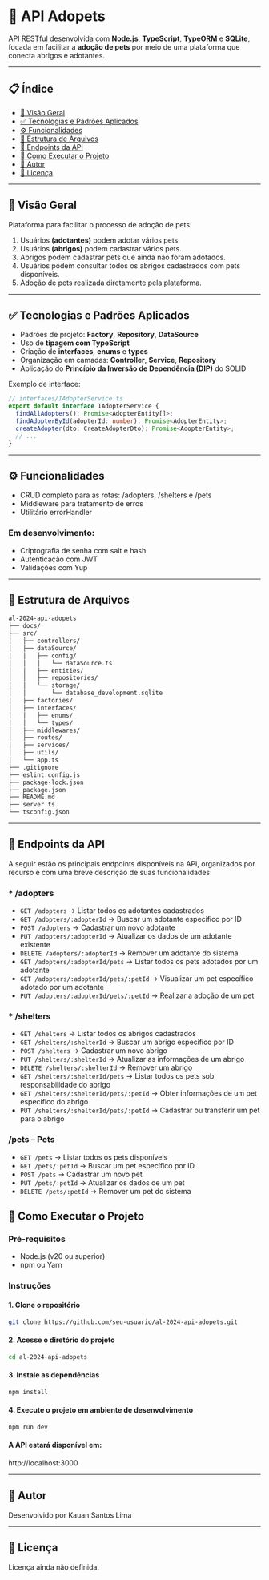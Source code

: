 # 🐾 API Adopets

API RESTful desenvolvida com **Node.js**, **TypeScript**, **TypeORM** e **SQLite**, focada em facilitar a **adoção de pets** por meio de uma plataforma que conecta abrigos e adotantes.

---

## 📋 Índice

- [📖 Visão Geral](#-visão-geral)
- [✅ Tecnologias e Padrões Aplicados](#-tecnologias-e-padrões-aplicados)
- [⚙️ Funcionalidades](#-funcionalidades)
- [📁 Estrutura de Arquivos](#-estrutura-de-arquivos)
- [📌 Endpoints da API](#-endpoints-da-api)
- [🚀 Como Executar o Projeto](#-como-executar-o-projeto)
- [👤 Autor](#-autor)
- [📄 Licença](#-licença)

---

## 📖 Visão Geral

Plataforma para facilitar o processo de adoção de pets:

1. Usuários **(adotantes)** podem adotar vários pets.
2. Usuários **(abrigos)** podem cadastrar vários pets.
3. Abrigos podem cadastrar pets que ainda não foram adotados.
4. Usuários podem consultar todos os abrigos cadastrados com pets disponíveis.
5. Adoção de pets realizada diretamente pela plataforma.

---

## ✅ Tecnologias e Padrões Aplicados

- Padrões de projeto: **Factory**, **Repository**, **DataSource**
- Uso de **tipagem com TypeScript**
- Criação de **interfaces**, **enums** e **types**
- Organização em camadas: **Controller**, **Service**, **Repository**
- Aplicação do **Princípio da Inversão de Dependência (DIP)** do SOLID

Exemplo de interface:

```ts
// interfaces/IAdopterService.ts
export default interface IAdopterService {
  findAllAdopters(): Promise<AdopterEntity[]>;
  findAdopterById(adopterId: number): Promise<AdopterEntity>;
  createAdopter(dto: CreateAdopterDto): Promise<AdopterEntity>;
  // ...
}
```
---

## ⚙️ Funcionalidades
- CRUD completo para as rotas: /adopters, /shelters e /pets
- Middleware para tratamento de erros
- Utilitário errorHandler

### Em desenvolvimento:
- Criptografia de senha com salt e hash
- Autenticação com JWT
- Validações com Yup

---

## 📁 Estrutura de Arquivos
```bash
al-2024-api-adopets
├── docs/
├── src/
│   ├── controllers/
│   ├── dataSource/
│   │   ├── config/
│   │   │   └── dataSource.ts
│   │   ├── entities/
│   │   ├── repositories/
│   │   └── storage/
│   │       └── database_development.sqlite
│   ├── factories/
│   ├── interfaces/
│   │   ├── enums/
│   │   └── types/
│   ├── middlewares/
│   ├── routes/
│   ├── services/
│   ├── utils/
│   └── app.ts
├── .gitignore
├── eslint.config.js
├── package-lock.json
├── package.json
├── README.md
├── server.ts
└── tsconfig.json
```

---

## 📌 Endpoints da API
A seguir estão os principais endpoints disponíveis na API, organizados por recurso e com uma breve descrição de suas funcionalidades:

### * /adopters
- `GET /adopters` → Listar todos os adotantes cadastrados
- `GET /adopters/:adopterId` → Buscar um adotante específico por ID
- `POST /adopters` → Cadastrar um novo adotante
- `PUT /adopters/:adopterId` → Atualizar os dados de um adotante existente
- `DELETE /adopters/:adopterId` → Remover um adotante do sistema
- `GET /adopters/:adopterId/pets` → Listar todos os pets adotados por um adotante
- `GET /adopters/:adopterId/pets/:petId` → Visualizar um pet específico adotado por um adotante
- `PUT /adopters/:adopterId/pets/:petId` → Realizar a adoção de um pet

### * /shelters
- `GET /shelters` → Listar todos os abrigos cadastrados
- `GET /shelters/:shelterId` → Buscar um abrigo específico por ID
- `POST /shelters` → Cadastrar um novo abrigo
- `PUT /shelters/:shelterId` → Atualizar as informações de um abrigo
- `DELETE /shelters/:shelterId` → Remover um abrigo
- `GET /shelters/:shelterId/pets` → Listar todos os pets sob responsabilidade do abrigo
- `GET /shelters/:shelterId/pets/:petId` → Obter informações de um pet específico do abrigo
- `PUT /shelters/:shelterId/pets/:petId` → Cadastrar ou transferir um pet para o abrigo

### /pets – Pets
- `GET /pets` → Listar todos os pets disponíveis
- `GET /pets/:petId` → Buscar um pet específico por ID
- `POST /pets` → Cadastrar um novo pet
- `PUT /pets/:petId` → Atualizar os dados de um pet
- `DELETE /pets/:petId` → Remover um pet do sistema

## 🚀 Como Executar o Projeto
 ### Pré-requisitos
  - Node.js (v20 ou superior)
  - npm ou Yarn

### Instruções

#### 1. Clone o repositório
```bash
git clone https://github.com/seu-usuario/al-2024-api-adopets.git
```

#### 2. Acesse o diretório do projeto
```bash
cd al-2024-api-adopets
```

#### 3. Instale as dependências
```bash
npm install
```

#### 4. Execute o projeto em ambiente de desenvolvimento
```bash
npm run dev
```

#### A API estará disponível em:
http://localhost:3000

---

## 👤 Autor
Desenvolvido por Kauan Santos Lima

---

## 📄 Licença
Licença ainda não definida.

